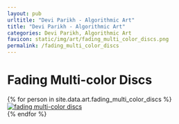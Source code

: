 ```yaml
---
layout: pub
urltitle: "Devi Parikh - Algorithmic Art"
title: "Devi Parikh - Algorithmic Art"
categories: Devi Parikh, Algorithmic Art
favicon: static/img/art/fading_multi_color_discs.png
permalink: /fading_multi_color_discs
---
```


# Fading Multi-color Discs

<div class = 'art'>
  <!-- loop through persons -->
  {% for person in site.data.art.fading_multi_color_discs %}
  <div class = 'artpiece'>
    <a href = '{{ person.link }}'><img src = '{{person.link}}' alt = 'fading multi-color discs'></a>
  </div>
  {% endfor %}
</div>